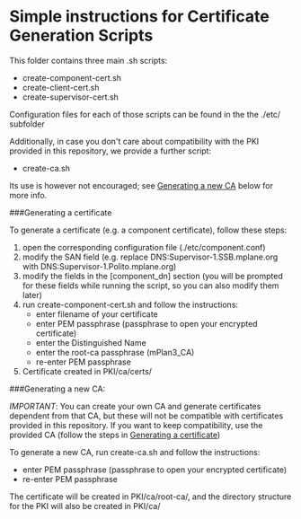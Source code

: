 # Simple instructions for Certificate Generation Scripts

This folder contains three main .sh scripts:

-   create-component-cert.sh
-   create-client-cert.sh
-   create-supervisor-cert.sh

Configuration files for each of those scripts can be found in the  the ./etc/ subfolder

Additionally, in case you don't care about compatibility with the PKI provided in this repository, we provide a further script:

-   create-ca.sh

Its use is however not encouraged;  see [Generating a new CA](#generating-a-new-ca) below for more info.


###Generating a certificate

To generate a certificate (e.g. a component certificate), follow these steps:

1. open the corresponding configuration file (./etc/component.conf)
2. modify the SAN field (e.g. replace DNS:Supervisor-1.SSB.mplane.org with DNS:Supervisor-1.Polito.mplane.org)
3. modify the fields in the [component_dn] section (you will be prompted for these fields while running the script, so you can also modify them later)
4. run create-component-cert.sh and follow the instructions:
    - enter filename of your certificate
    - enter PEM passphrase (passphrase to open your encrypted certificate)
    - enter the Distinguished Name
    - enter the root-ca passphrase (mPlan3_CA)
    - re-enter PEM passphrase
5. Certificate created in PKI/ca/certs/

###Generating a new CA:

_IMPORTANT_: You can create your own CA and generate certificates dependent from that CA, but these will not be compatible with certificates provided in this repository. If you want to keep compatibility, use the provided CA (follow the steps in [Generating a certificate](#generating-a-certificate))

To generate a new CA, run create-ca.sh and follow the instructions:

- enter PEM passphrase (passphrase to open your encrypted certificate)
- re-enter PEM passphrase

The certificate will be created in PKI/ca/root-ca/, and the directory structure for the PKI will also be created in PKI/ca/
